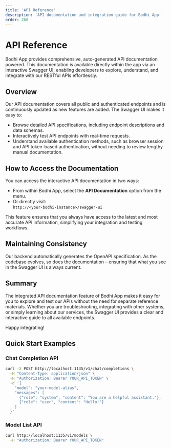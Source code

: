 ```yaml
---
title: 'API Reference'
description: 'API documentation and integration guide for Bodhi App'
order: 260
---
```


# API Reference

Bodhi App provides comprehensive, auto-generated API documentation powered. This documentation is available directly within the app via an interactive Swagger UI, enabling developers to explore, understand, and integrate with our RESTful APIs effortlessly.

## Overview

Our API documentation covers all public and authenticated endpoints and is continuously updated as new features are added. The Swagger UI makes it easy to:

- Browse detailed API specifications, including endpoint descriptions and data schemas.
- Interactively test API endpoints with real-time requests.
- Understand available authentication methods, such as browser session and API token-based authentication, without needing to review lengthy manual documentation.

## How to Access the Documentation

You can access the interactive API documentation in two ways:

- From within Bodhi App, select the **API Documentation** option from the menu.
- Or directly visit:  
  `http://<your-bodhi-instance>/swagger-ui`

This feature ensures that you always have access to the latest and most accurate API information, simplifying your integration and testing workflows.

## Maintaining Consistency

Our backend automatically generates the OpenAPI specification. As the codebase evolves, so does the documentation – ensuring that what you see in the Swagger UI is always current.

## Summary

The integrated API documentation feature of Bodhi App makes it easy for you to explore and test our APIs without the need for separate reference materials. Whether you are troubleshooting, integrating with other systems, or simply learning about our services, the Swagger UI provides a clear and interactive guide to all available endpoints.

Happy integrating!

## Quick Start Examples

### Chat Completion API

```bash
curl -X POST http://localhost:1135/v1/chat/completions \
  -H "Content-Type: application/json" \
  -H "Authorization: Bearer YOUR_API_TOKEN" \
  -d '{
    "model": "your-model-alias",
    "messages": [
      {"role": "system", "content": "You are a helpful assistant."},
      {"role": "user", "content": "Hello!"}
    ]
  }'
```

### Model List API

```bash
curl http://localhost:1135/v1/models \
  -H "Authorization: Bearer YOUR_API_TOKEN"
```
